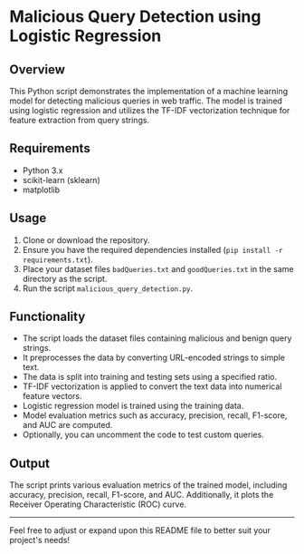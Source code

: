 
# Malicious Query Detection using Logistic Regression

## Overview
This Python script demonstrates the implementation of a machine learning model for detecting malicious queries in web traffic. The model is trained using logistic regression and utilizes the TF-IDF vectorization technique for feature extraction from query strings.

## Requirements
- Python 3.x
- scikit-learn (sklearn)
- matplotlib

## Usage
1. Clone or download the repository.
2. Ensure you have the required dependencies installed (`pip install -r requirements.txt`).
3. Place your dataset files `badQueries.txt` and `goodQueries.txt` in the same directory as the script.
4. Run the script `malicious_query_detection.py`.

## Functionality
- The script loads the dataset files containing malicious and benign query strings.
- It preprocesses the data by converting URL-encoded strings to simple text.
- The data is split into training and testing sets using a specified ratio.
- TF-IDF vectorization is applied to convert the text data into numerical feature vectors.
- Logistic regression model is trained using the training data.
- Model evaluation metrics such as accuracy, precision, recall, F1-score, and AUC are computed.
- Optionally, you can uncomment the code to test custom queries.

## Output
The script prints various evaluation metrics of the trained model, including accuracy, precision, recall, F1-score, and AUC. Additionally, it plots the Receiver Operating Characteristic (ROC) curve.

---

Feel free to adjust or expand upon this README file to better suit your project's needs!
